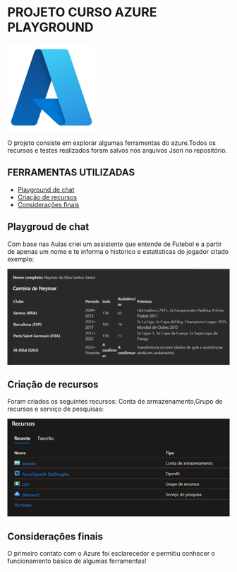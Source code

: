# PROJETO CURSO AZURE PLAYGROUND
<img src="./assets/Microsoft_Azure.svg.png" width="200px">

O projeto consiste em explorar algumas ferramentas do azure.Todos os recursos e testes realizados foram salvos nos arquivos Json no repositório.

## FERRAMENTAS UTILIZADAS

* <a href="#playgroud-de-chat">Playground de chat</a>
* <a href="#criação-de-recursos">Criação de recursos</a>
* <a href="#considerações-finais">Considerações finais</a>

 ## Playgroud de chat

Com base nas Aulas criei um assistente que entende de Futebol e a partir de apenas um nome e te informa o historico e estatisticas do jogador citado exemplo:

<img src="./assets/Neymar.png" width="600px">

## Criação de recursos

Foram criados os seguintes recursos: Conta de armazenamento,Grupo de recursos e serviço de pesquisas:

<img src="./assets/Recursos.png" width="700px">

## Considerações finais

O primeiro contato com o Azure foi esclarecedor e permitiu conhecer o funcionamento básico de algumas ferramentas!

